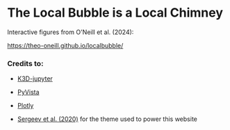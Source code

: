 # The Local Bubble is a Local Chimney

Interactive figures from O'Neill et al. (2024): 

https://theo-oneill.github.io/localbubble/

### Credits to:

* [K3D-jupyter](https://k3d-jupyter.org) 

* [PyVista](https://docs.pyvista.org/version/stable/) 

*  [Plotly](https://plotly.com)

* [Sergeev et al. (2020)](https://github.com/dennissergeev/exoconvection-apj-2020/tree/master) for the theme used to power this website
